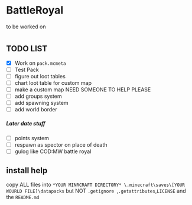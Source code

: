 # BattleRoyal
to be worked on



#
## TODO LIST
- [x] Work on `pack.mcmeta`
- [ ] Test Pack
- [ ] figure out loot tables
- [ ] chart loot table for custom map
- [ ] make a custom map NEED SOMEONE TO HELP PLEASE
- [ ] add groups system 
- [ ] add spawning system
- [ ] add world border 
#####     Later date stuff
- [ ] points system
- [ ] respawn as spector on place of death 
- [ ] gulog like COD:MW battle royal 

## install help
copy ALL files into `*YOUR MINRCRAFT DIRECTORY* \.minecraft\saves\[YOUR WOURLD FILE]\datapacks` but NOT `.getignore `,`.getattributes`,`LICENSE` and the `README.md`   

